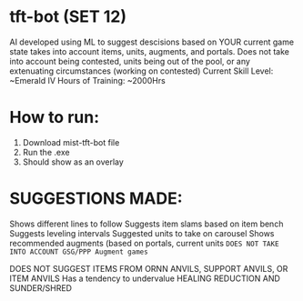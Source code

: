 # tft-bot (SET 12)
AI developed using ML to suggest descisions based on YOUR current game state
takes into account items, units, augments, and portals.
Does not take into account being contested, units being out of the pool, or any extenuating circumstances (working on contested)
Current Skill Level: ~Emerald IV
Hours of Training: ~2000Hrs

# How to run:
1. Download mist-tft-bot file
2. Run the .exe
3. Should show as an overlay

# SUGGESTIONS MADE:
Shows different lines to follow
Suggests item slams based on item bench 
Suggests leveling intervals 
Suggested units to take on carousel
Shows recommended augments (based on portals, current units `` DOES NOT TAKE INTO ACCOUNT GSG/PPP Augment games ``



DOES NOT SUGGEST ITEMS FROM ORNN ANVILS, SUPPORT ANVILS, OR ITEM ANVILS
Has a tendency to undervalue HEALING REDUCTION AND SUNDER/SHRED
